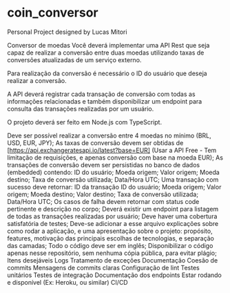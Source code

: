 # coin_conversor
Personal Project designed by Lucas Mitori

Conversor de moedas
Você deverá implementar uma API Rest que seja capaz de realizar a conversão entre duas moedas utilizando taxas de conversões atualizadas de um serviço externo.

Para realização da conversão é necessário o ID do usuário que deseja realizar a conversão.

A API deverá registrar cada transação de conversão com todas as informações relacionadas e também disponibilizar um endpoint para consulta das transações realizadas por um usuário.

O projeto deverá ser feito em Node.js com TypeScript.

Deve ser possível realizar a conversão entre 4 moedas no mínimo (BRL, USD, EUR, JPY);
As taxas de conversão devem ser obtidas de [https://api.exchangeratesapi.io/latest?base=EUR] (Usar a API Free - Tem limitação de requisições, e apenas conversão com base na moeda EUR);
As transações de conversão devem ser persistidas no banco de dados (embedded) contendo:
ID do usuário;
Moeda origem;
Valor origem;
Moeda destino;
Taxa de conversão utilizada;
Data/Hora UTC;
Uma transação com sucesso deve retornar:
ID da transação
ID do usuário;
Moeda origem;
Valor origem;
Moeda destino;
Valor destino;
Taxa de conversão utilizada;
Data/Hora UTC;
Os casos de falha devem retornar com status code pertinente e descrição no corpo;
Deverá existir um endpoint para listagem de todas as transações realizadas por usuário;
Deve haver uma cobertura satisfatória de testes;
Deve-se adicionar a esse arquivo explicações sobre como rodar a aplicação, e uma apresentação sobre o projeto: propósito, features, motivação das principais escolhas de tecnologias, e separação das camadas;
Todo o código deve ser em inglês;
Disponibilizar o código apenas nesse repositório, sem nenhuma cópia pública, para evitar plágio;
Itens desejáveis
Logs
Tratamento de exceções
Documentação
Coesão de commits
Mensagens de commits claras
Configuração de lint
Testes unitários
Testes de integração
Documentação dos endpoints
Estar rodando e disponível (Ex: Heroku, ou similar)
CI/CD
